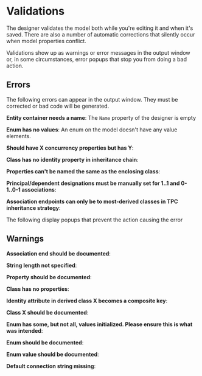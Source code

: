 # Validations

The designer validates the model both while you're editing it and when it's saved.
There are also a number of automatic corrections that silently occur when model 
properties conflict.

Validations show up as warnings or error messages in the output window or,
in some circumstances, error popups that stop you from doing a bad action.

## Errors

The following errors can appear in the output window. They must be corrected or bad code will be generated.

**Entity container needs a name**: The `Name` property of the designer is empty

**Enum has no values**: An enum on the model doesn't have any value elements.

**Should have X concurrency properties but has Y**:

**Class has no identity property in inheritance chain**:

**Properties can't be named the same as the enclosing class**:

**Principal/dependent designations must be manually set for 1..1 and 0-1..0-1 associations**:

**Association endpoints can only be to most-derived classes in TPC inheritance strategy**:

The following display popups that prevent the action causing the error




## Warnings

**Association end should be documented**:

**String length not specified**:

**Property should be documented**:

**Class has no properties**: 

**Identity attribute in derived class X becomes a composite key**: 

**Class X should be documented**:

**Enum has some, but not all, values initialized. Please ensure this is what was intended**: 

**Enum should be documented**: 

**Enum value should be documented**:

**Default connection string missing**:



